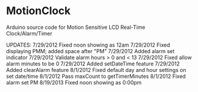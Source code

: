 MotionClock
===========

Arduino source code for Motion Sensitive LCD Real-Time Clock/Alarm/Timer

UPDATES:
7/29/2012 Fixed noon showing as 12am
7/29/2012 Fixed displaying PMM; added space after "PM"
7/29/2012 Added alarm set indicator
7/29/2012 Validate alarm hours > 0 and < 13
7/29/2012 Fixed allow alarm minutes to be 0
7/29/2012 Added setDateTime feature
7/29/2012 Added clearAlarm feature
8/1/2012 Fixed default day and hour settings on set date/time
8/1/2012 Pass maxCount to getTimerMinutes
8/1/2012 Fixed alarm set PM
8/19/2013 Fixed noon showing as 0:00pm